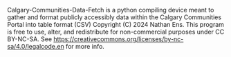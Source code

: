 Calgary-Communities-Data-Fetch is a python compiling device meant to gather and format publicly accessibly data within the Calgary Communities Portal into table format (CSV) 
Copyright (C) 2024 Nathan Ens. This program is free to use, alter, and redistribute for non-commercial purposes under CC BY-NC-SA. See https://creativecommons.org/licenses/by-nc-sa/4.0/legalcode.en for more info.